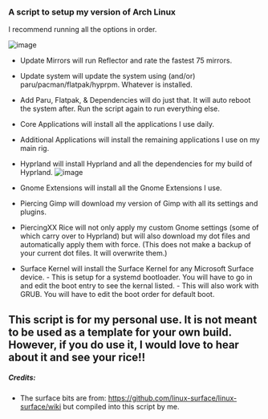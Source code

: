 
### A script to setup my version of Arch Linux


I recommend running all the options in order. 

![image](https://github.com/user-attachments/assets/fc6daea2-52b3-4a35-800e-b685c96a3974)


- Update Mirrors will run Reflector and rate the fastest 75 mirrors.

- Update system will update the system using (and/or) paru/pacman/flatpak/hyprpm. Whatever is installed.

- Add Paru, Flatpak, & Dependencies will do just that. It will auto reboot the system after. Run the script again to run everything else.

- Core Applications will install all the applications I use daily.

- Additional Applications will install the remaining applications I use on my main rig.

- Hyprland will install Hyprland and all the dependencies for my build of Hyprland.
![image](https://github.com/user-attachments/assets/d8113c86-4985-420c-ba0d-fc519fe14478)

- Gnome Extensions will install all the Gnome Extensions I use.

- Piercing Gimp will download my version of Gimp with all its settings and plugins. 

- PiercingXX Rice will not only apply my custom Gnome settings (some of which carry over to Hyprland) but will also download my dot files and automatically apply them with force. (This does not make a backup of your current dot files. It will overwrite them.)

- Surface Kernel will install the Surface Kernel for any Microsoft Surface device.
      - This is setup for a systemd bootloader. You will have to go in and edit the boot entry to see the kernal listed.
      - This will also work with GRUB. You will have to edit the boot order for default boot.




## This script is for my personal use. It is not meant to be used as a template for your own build. However, if you do use it, I would love to hear about it and see your rice!!




##### Credits:
- The surface bits are from: https://github.com/linux-surface/linux-surface/wiki but compiled into this script by me.
